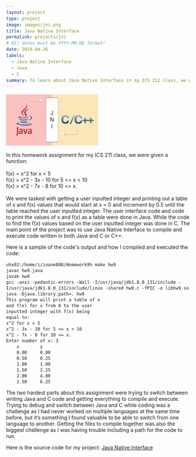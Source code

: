 ```yaml
---
layout: project
type: project
image: images/jni.png
title: Java Native Interface
permalink: projects/jni
# All dates must be YYYY-MM-DD format!
date: 2019-04-26
labels:
  - Java Native Interface
  - Java
  - C
summary: To learn about Java Native Interface in my ICS 212 class, we were tasked with splitting a program into Java and C or C++ code and then compiling and running the code with Java Native Interface. 
---
```


<img alt="picture of what JNI is" src="../images/jni.png" width="50%">

In this homework assignment for my ICS 211 class, we were given a function:
<br>
<br>f(x) = x^2 for x < 5
<br>f(x) = x^2 - 3x - 10 for 5 <= x < 10
<br>f(x) = x^2 - 7x - 8 for 10 <= x.
<br>
<br>
We were tasked with getting a user inputted integer and printing out a table of x and f(x) values that would start at x = 0 and increment by 0.5 until the table reached the user inputted integer. 
The user interface code and code to print the values of x and f(x) as a table were done in Java. 
While the code to find the f(x) values based on the user inputted integer was done in C. 
The main point of the project was to use Java Native Interface to compile and execute code written in both Java and C or C++.

Here is a sample of the code's output and how I compiled and executed the code: 
```
uhx02:/home/i/ioane808/Homework9% make hw9
javac hw9.java
javah hw9
gcc -ansi -pedantic-errors -Wall -I/usr/java/jdk1.8.0_131/include -I/usr/java/jdk1.8.0_131/include/linux -shared hw9.c -fPIC -o libhw9.so
java -Djava.library.path=. hw9
This program will print a table of x
and f(x) for x from 0 to the user
inputted integer with f(x) being
equal to:
x^2 for x < 5
x^2 - 3x - 10 for 5 <= x < 10
x^2 - 7x - 8 for 10 <= x.
Enter number of x: 3
    x        y
    0.00     0.00
    0.50     0.25
    1.00     1.00
    1.50     2.25
    2.00     4.00
    2.50     6.25
```
    
The two hardest parts about this assignment were trying to switch between writing Java and C code and getting everything to compile and execute. 
Trying to debug and switch between Java and C while coding was a challenge as I had never worked on multiple languages at the same time before, but it’s something I found valuable to be able to switch from one language to another. 
Getting the files to compile together was also the biggest challenge as I was having trouble including a path for the code to run.

Here is the source code for my project: <a href="https://github.com/ioaneomerod/java-native-interface"><i class="large github icon "></i>Java Native Interface</a>
 
